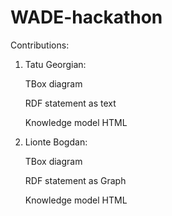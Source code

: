# WADE-hackathon

Contributions:
1. Tatu Georgian:

    TBox diagram
    
    RDF statement as text
    
    Knowledge model HTML
    
2. Lionte Bogdan:

    TBox diagram
    
    RDF statement as Graph
    
    Knowledge model HTML
    
    
